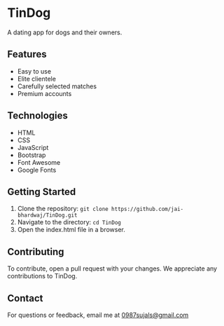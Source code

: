 # TinDog
A dating app for dogs and their owners. 

## Features
- Easy to use
- Elite clientele
- Carefully selected matches 
- Premium accounts 

## Technologies 
- HTML
- CSS
- JavaScript
- Bootstrap
- Font Awesome
- Google Fonts

## Getting Started 
1. Clone the repository: `git clone https://github.com/jai-bhardwaj/TinDog.git`
2. Navigate to the directory: `cd TinDog`
3. Open the index.html file in a browser.

## Contributing
To contribute, open a pull request with your changes. We appreciate any contributions to TinDog.

## Contact
For questions or feedback, email me at 0987sujals@gmail.com